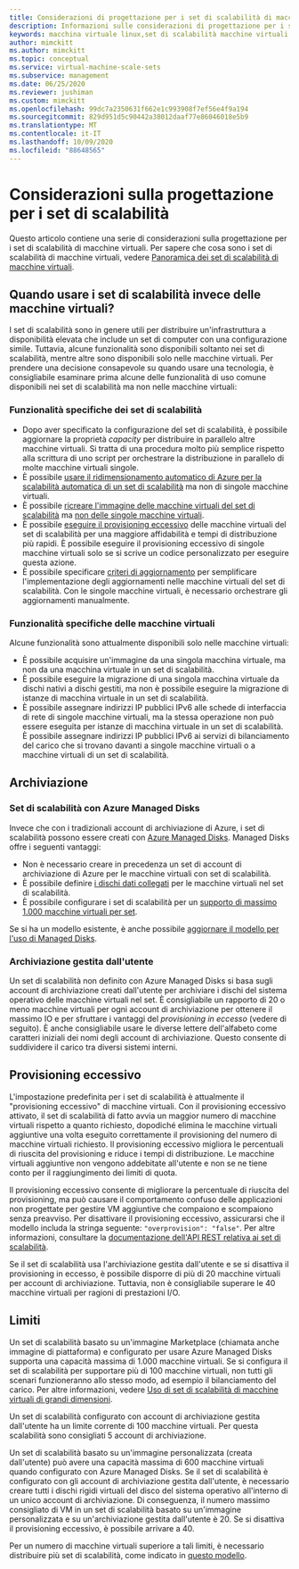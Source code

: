 ```yaml
---
title: Considerazioni di progettazione per i set di scalabilità di macchine virtuali di Azure
description: Informazioni sulle considerazioni di progettazione per i set di scalabilità di macchine virtuali di Azure. Confrontare le funzionalità dei set di scalabilità con le funzionalità della VM.
keywords: macchina virtuale linux,set di scalabilità macchine virtuali
author: mimckitt
ms.author: mimckitt
ms.topic: conceptual
ms.service: virtual-machine-scale-sets
ms.subservice: management
ms.date: 06/25/2020
ms.reviewer: jushiman
ms.custom: mimckitt
ms.openlocfilehash: 99dc7a2350631f662e1c993908f7ef56e4f9a194
ms.sourcegitcommit: 829d951d5c90442a38012daaf77e86046018e5b9
ms.translationtype: MT
ms.contentlocale: it-IT
ms.lasthandoff: 10/09/2020
ms.locfileid: "88648565"
---
```

# <a name="design-considerations-for-scale-sets"></a>Considerazioni sulla progettazione per i set di scalabilità
Questo articolo contiene una serie di considerazioni sulla progettazione per i set di scalabilità di macchine virtuali. Per sapere che cosa sono i set di scalabilità di macchine virtuali, vedere [Panoramica dei set di scalabilità di macchine virtuali](./overview.md).

## <a name="when-to-use-scale-sets-instead-of-virtual-machines"></a>Quando usare i set di scalabilità invece delle macchine virtuali?
I set di scalabilità sono in genere utili per distribuire un'infrastruttura a disponibilità elevata che include un set di computer con una configurazione simile. Tuttavia, alcune funzionalità sono disponibili soltanto nei set di scalabilità, mentre altre sono disponibili solo nelle macchine virtuali. Per prendere una decisione consapevole su quando usare una tecnologia, è consigliabile esaminare prima alcune delle funzionalità di uso comune disponibili nei set di scalabilità ma non nelle macchine virtuali:

### <a name="scale-set-specific-features"></a>Funzionalità specifiche dei set di scalabilità

- Dopo aver specificato la configurazione del set di scalabilità, è possibile aggiornare la proprietà *capacity* per distribuire in parallelo altre macchine virtuali. Si tratta di una procedura molto più semplice rispetto alla scrittura di uno script per orchestrare la distribuzione in parallelo di molte macchine virtuali singole.
- È possibile [usare il ridimensionamento automatico di Azure per la scalabilità automatica di un set di scalabilità](./virtual-machine-scale-sets-autoscale-overview.md) ma non di singole macchine virtuali.
- È possibile [ricreare l'immagine delle macchine virtuali del set di scalabilità](/rest/api/compute/virtualmachinescalesets/reimage) ma [non delle singole macchine virtuali](/rest/api/compute/virtualmachines).
- È possibile [eseguire il provisioning eccessivo](#overprovisioning) delle macchine virtuali del set di scalabilità per una maggiore affidabilità e tempi di distribuzione più rapidi. È possibile eseguire il provisioning eccessivo di singole macchine virtuali solo se si scrive un codice personalizzato per eseguire questa azione.
- È possibile specificare [criteri di aggiornamento](./virtual-machine-scale-sets-upgrade-scale-set.md) per semplificare l'implementazione degli aggiornamenti nelle macchine virtuali del set di scalabilità. Con le singole macchine virtuali, è necessario orchestrare gli aggiornamenti manualmente.

### <a name="vm-specific-features"></a>Funzionalità specifiche delle macchine virtuali

Alcune funzionalità sono attualmente disponibili solo nelle macchine virtuali:

- È possibile acquisire un'immagine da una singola macchina virtuale, ma non da una macchina virtuale in un set di scalabilità.
- È possibile eseguire la migrazione di una singola macchina virtuale da dischi nativi a dischi gestiti, ma non è possibile eseguire la migrazione di istanze di macchina virtuale in un set di scalabilità.
- È possibile assegnare indirizzi IP pubblici IPv6 alle schede di interfaccia di rete di singole macchine virtuali, ma la stessa operazione non può essere eseguita per istanze di macchina virtuale in un set di scalabilità. È possibile assegnare indirizzi IP pubblici IPv6 ai servizi di bilanciamento del carico che si trovano davanti a singole macchine virtuali o a macchine virtuali di un set di scalabilità.

## <a name="storage"></a>Archiviazione

### <a name="scale-sets-with-azure-managed-disks"></a>Set di scalabilità con Azure Managed Disks
Invece che con i tradizionali account di archiviazione di Azure, i set di scalabilità possono essere creati con [Azure Managed Disks](../virtual-machines/managed-disks-overview.md). Managed Disks offre i seguenti vantaggi:
- Non è necessario creare in precedenza un set di account di archiviazione di Azure per le macchine virtuali con set di scalabilità.
- È possibile definire [i dischi dati collegati](virtual-machine-scale-sets-attached-disks.md) per le macchine virtuali nel set di scalabilità.
- È possibile configurare i set di scalabilità per un [supporto di massimo 1.000 macchine virtuali per set](virtual-machine-scale-sets-placement-groups.md). 

Se si ha un modello esistente, è anche possibile [aggiornare il modello per l'uso di Managed Disks](virtual-machine-scale-sets-convert-template-to-md.md).

### <a name="user-managed-storage"></a>Archiviazione gestita dall'utente
Un set di scalabilità non definito con Azure Managed Disks si basa sugli account di archiviazione creati dall'utente per archiviare i dischi del sistema operativo delle macchine virtuali nel set. È consigliabile un rapporto di 20 o meno macchine virtuali per ogni account di archiviazione per ottenere il massimo IO e per sfruttare i vantaggi del _provisioning in eccesso_ (vedere di seguito). È anche consigliabile usare le diverse lettere dell'alfabeto come caratteri iniziali dei nomi degli account di archiviazione. Questo consente di suddividere il carico tra diversi sistemi interni. 


## <a name="overprovisioning"></a>Provisioning eccessivo
L'impostazione predefinita per i set di scalabilità è attualmente il "provisioning eccessivo" di macchine virtuali. Con il provisioning eccessivo attivato, il set di scalabilità di fatto avvia un maggior numero di macchine virtuali rispetto a quanto richiesto, dopodiché elimina le macchine virtuali aggiuntive una volta eseguito correttamente il provisioning del numero di macchine virtuali richiesto. Il provisioning eccessivo migliora le percentuali di riuscita del provisioning e riduce i tempi di distribuzione. Le macchine virtuali aggiuntive non vengono addebitate all'utente e non se ne tiene conto per il raggiungimento dei limiti di quota.

Il provisioning eccessivo consente di migliorare la percentuale di riuscita del provisioning, ma può causare il comportamento confuso delle applicazioni non progettate per gestire VM aggiuntive che compaiono e scompaiono senza preavviso. Per disattivare il provisioning eccessivo, assicurarsi che il modello includa la stringa seguente: `"overprovision": "false"`. Per altre informazioni, consultare la [documentazione dell'API REST relativa ai set di scalabilità](/rest/api/virtualmachinescalesets/create-or-update-a-set).

Se il set di scalabilità usa l'archiviazione gestita dall'utente e se si disattiva il provisioning in eccesso, è possibile disporre di più di 20 macchine virtuali per account di archiviazione. Tuttavia, non è consigliabile superare le 40 macchine virtuali per ragioni di prestazioni I/O. 

## <a name="limits"></a>Limiti
Un set di scalabilità basato su un'immagine Marketplace (chiamata anche immagine di piattaforma) e configurato per usare Azure Managed Disks supporta una capacità massima di 1.000 macchine virtuali. Se si configura il set di scalabilità per supportare più di 100 macchine virtuali, non tutti gli scenari funzioneranno allo stesso modo, ad esempio il bilanciamento del carico. Per altre informazioni, vedere [Uso di set di scalabilità di macchine virtuali di grandi dimensioni](virtual-machine-scale-sets-placement-groups.md). 

Un set di scalabilità configurato con account di archiviazione gestita dall'utente ha un limite corrente di 100 macchine virtuali. Per questa scalabilità sono consigliati 5 account di archiviazione.

Un set di scalabilità basato su un'immagine personalizzata (creata dall'utente) può avere una capacità massima di 600 macchine virtuali quando configurato con Azure Managed Disks. Se il set di scalabilità è configurato con gli account di archiviazione gestita dall'utente, è necessario creare tutti i dischi rigidi virtuali del disco del sistema operativo all'interno di un unico account di archiviazione. Di conseguenza, il numero massimo consigliato di VM in un set di scalabilità basato su un'immagine personalizzata e su un'archiviazione gestita dall'utente è 20. Se si disattiva il provisioning eccessivo, è possibile arrivare a 40.

Per un numero di macchine virtuali superiore a tali limiti, è necessario distribuire più set di scalabilità, come indicato in [questo modello](https://github.com/Azure/azure-quickstart-templates/tree/master/301-custom-images-at-scale).
